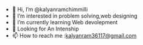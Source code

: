 - 👋 Hi, I’m @kalyanramchimmilli
- 👀 I’m interested in problem solving,web designing
- 🌱 I’m currently learning Web devolepment
- 💞️ Looking for An Intenship
- 📫 How to reach me :kalyanram36117@gmail.com

<!---
kalyanramchimmilli/kalyanramchimmilli is a ✨ special ✨ repository because its `README.md` (this file) appears on your GitHub profile.
You can click the Preview link to take a look at your changes.
--->
